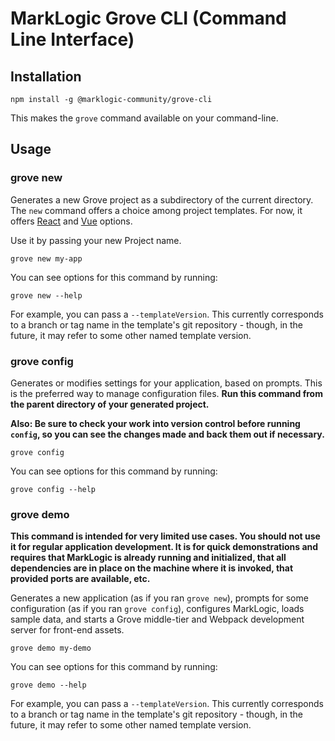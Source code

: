# MarkLogic Grove CLI (Command Line Interface)

## Installation

    npm install -g @marklogic-community/grove-cli

This makes the `grove` command available on your command-line.

## Usage

### grove new

Generates a new Grove project as a subdirectory of the current directory. The `new` command offers a choice among project templates. For now, it offers [React](https://project.marklogic.com/repo/projects/NACW/repos/grove-react-template/browse) and [Vue](https://project.marklogic.com/repo/users/gjosten/repos/grove-vue-template/browse) options.

Use it by passing your new Project name.

    grove new my-app

You can see options for this command by running:

    grove new --help

For example, you can pass a `--templateVersion`. This currently corresponds to a branch or tag name in the template's git repository - though, in the future, it may refer to some other named template version.

### grove config

Generates or modifies settings for your application, based on prompts. This is the preferred way to manage configuration files. **Run this command from the parent directory of your generated project.**

**Also: Be sure to check your work into version control before running `config`, so you can see the changes made and back them out if necessary.**

    grove config

You can see options for this command by running:

    grove config --help

### grove demo

**This command is intended for very limited use cases. You should not use it for regular application development. It is for quick demonstrations and requires that MarkLogic is already running and initialized, that all dependencies are in place on the machine where it is invoked, that provided ports are available, etc.**

Generates a new application (as if you ran `grove new`), prompts for some configuration (as if you ran `grove config`), configures MarkLogic, loads sample data, and starts a Grove middle-tier and Webpack development server for front-end assets.

    grove demo my-demo

You can see options for this command by running:

    grove demo --help

For example, you can pass a `--templateVersion`. This currently corresponds to a branch or tag name in the template's git repository - though, in the future, it may refer to some other named template version.
